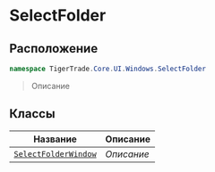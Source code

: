
# SelectFolder
## Расположение
```csharp    
namespace TigerTrade.Core.UI.Windows.SelectFolder
```
> Описание


## Классы
| Название | Описание |
| --- | --- |
| [`SelectFolderWindow`](./SelectFolder/SelectFolderWindow.cs.md) | *Описание* |
